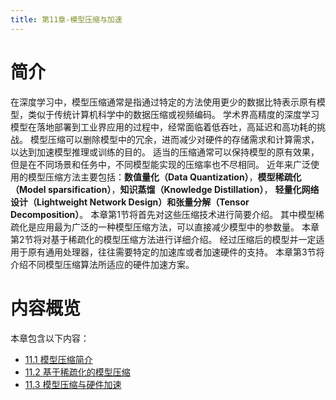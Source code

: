 ```yaml
---
title: 第11章-模型压缩与加速
---
```


# 简介 

在深度学习中，模型压缩通常是指通过特定的方法使用更少的数据比特表示原有模型，类似于传统计算机科学中的数据压缩或视频编码。
学术界高精度的深度学习模型在落地部署到工业界应用的过程中，经常面临着低吞吐，高延迟和高功耗的挑战。
模型压缩可以删除模型中的冗余，进而减少对硬件的存储需求和计算需求，以达到加速模型推理或训练的目的。
适当的压缩通常可以保持模型的原有效果，但是在不同场景和任务中，不同模型能实现的压缩率也不尽相同。
近年来广泛使用的模型压缩方法主要包括：**数值量化（Data Quantization）**，**模型稀疏化（Model sparsification）**，**知识蒸馏（Knowledge Distillation）**，
**轻量化网络设计（Lightweight Network Design）**和**张量分解（Tensor Decomposition）**。
本章第1节将首先对这些压缩技术进行简要介绍。
其中模型稀疏化是应用最为广泛的一种模型压缩方法，可以直接减少模型中的参数量。
本章第2节将对基于稀疏化的模型压缩方法进行详细介绍。
经过压缩后的模型并一定适用于原有通用处理器，往往需要特定的加速库或者加速硬件的支持。
本章第3节将介绍不同模型压缩算法所适应的硬件加速方案。

# 内容概览

本章包含以下内容：

- [11.1 模型压缩简介](11.1-模型压缩简介.md)
- [11.2 基于稀疏化的模型压缩](11.2-基于稀疏化的模型压缩.md)
- [11.3 模型压缩与硬件加速](11.3-模型压缩与硬件加速.md)